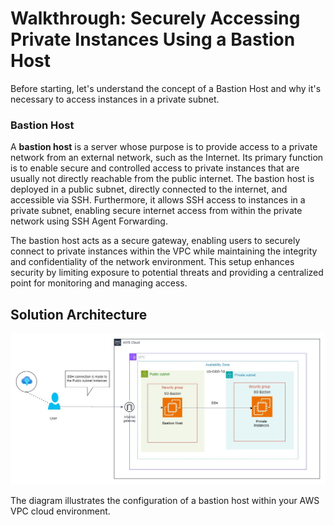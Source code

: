 # **Walkthrough: Securely Accessing Private Instances Using a Bastion Host**

Before starting, let's understand the concept of a Bastion Host and why it's necessary to access instances in a private subnet.

### **Bastion Host**

A **bastion host** is a server whose purpose is to provide access to a private network from an external network, such as the Internet. Its primary function is to enable secure and controlled access to private instances that are usually not directly reachable from the public internet. The bastion host is deployed in a public subnet, directly connected to the internet, and accessible via SSH. Furthermore, it allows SSH access to instances in a private subnet, enabling secure internet access from within the private network using SSH Agent Forwarding.

The bastion host acts as a secure gateway, enabling users to securely connect to private instances within the VPC while maintaining the integrity and confidentiality of the network environment. This setup enhances security by limiting exposure to potential threats and providing a centralized point for monitoring and managing access.

## **Solution Architecture**

<p align="center">
    <img src="https://github.com/SinaRai/AWS-Cloud-Practitioner/blob/main/Lab/Images/Architecture.jpg">
</p>

The diagram illustrates the configuration of a bastion host within your AWS VPC cloud environment.
